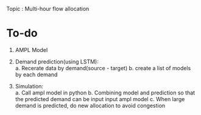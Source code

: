 Topic : Multi-hour flow allocation  

# To-do  
1. AMPL Model

2. Demand prediction(using LSTM):  
  a. Recerate data by demand(source - target)
  b. create a list of models by each demand

3. Simulation:  
  a. Call ampl model in python
  b. Combining model and prediction so that the predicted demand can be input input ampl model
  c. When large demand is predicted, do new allocation to avoid congestion 
